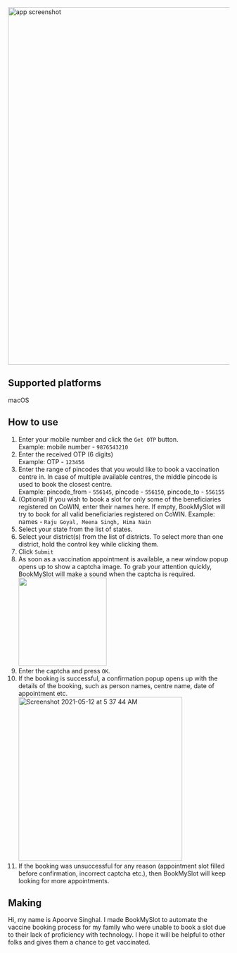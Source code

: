 <img width="812" alt="app screenshot" src="https://user-images.githubusercontent.com/15952329/117893738-9c4e7680-b2d8-11eb-98be-fa79fa24f5fd.png">

## Supported platforms
macOS

## How to use

1. Enter your mobile number and click the `Get OTP` button.  
Example: mobile number - `9876543210`
2. Enter the received OTP (6 digits)  
Example: OTP - `123456`
3. Enter the range of pincodes that you would like to book a vaccination centre in. In case of multiple available centres, the middle pincode is used to book the closest centre.  
Example: pincode_from - `556145`, pincode - `556150`, pincode_to - `556155`
4. (Optional) If you wish to book a slot for only some of the beneficiaries registered on CoWIN, enter their names here. If empty, BookMySlot will try to book for all valid beneficiaries registered on CoWIN.
Example: names - `Raju Goyal, Meena Singh, Hima Nain`
5. Select your state from the list of states.
6. Select your district(s) from the list of districts. To select more than one district, hold the control key while clicking them.
7. Click `Submit`
8. As soon as a vaccination appointment is available, a new window popup opens up to show a captcha image. To grab your attention quickly, BookMySlot will make a sound when the captcha is required.   <img src="https://user-images.githubusercontent.com/15952329/117894597-52669000-b2da-11eb-908b-5b1a6e95d90f.png" height="200">
9. Enter the captcha and press `OK`.     
10. If the booking is successful, a confirmation popup opens up with the details of the booking, such as person names, centre name, date of appointment etc.   <img width="372" alt="Screenshot 2021-05-12 at 5 37 44 AM" src="https://user-images.githubusercontent.com/15952329/117899446-c312aa00-b2e4-11eb-8442-28a2daf5b8d9.png">
11. If the booking was unsuccessful for any reason (appointment slot filled before confirmation, incorrect captcha etc.), then BookMySlot will keep looking for more appointments.

## Making

Hi, my name is Apoorve Singhal. I made BookMySlot to automate the vaccine booking process for my family who were unable to book a slot due to their lack of proficiency with technology. I hope it will be helpful to other folks and gives them a chance to get vaccinated.
